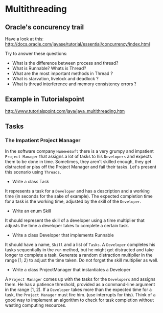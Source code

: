 # Multithreading

## Oracle's concurency trail

Have a look at this:
http://docs.oracle.com/javase/tutorial/essential/concurrency/index.html

Try to answer these questions:
* What is the difference between process and thread?
* What is Runnable? Whats is Thread?
* What are the most important methods in Thread ?
* What is starvation, livelock and deadlock ?
* What is thread interference and memory consistency errors ?

## Example in Tutorialspoint

http://www.tutorialspoint.com/java/java_multithreading.htm


## Tasks

### The Impatient Project Manager
In the software company `ИшлемеSoft` there is a very grumpy and impatient `Project Manager` that assigns a lot of tasks to his `Developers` and expects them to be done in time. Sometimes, they aren't skilled enough, they get distracted or piss off the Project Manager and fail their tasks. Let's present this scenario using `Threads`.


- Write a class Task

It represents a task for a `Developer` and has a description and a working time (in seconds for the sake of example).
The expected completion time for a task is the working time, adjusted by the skill of the `Developer`.
  
  
- Write an enum Skill

It should represent the skill of a developer using a time multiplier that adjusts the time a developer takes to complete a certain task.

  
- Write a class Developer that implements Runnable

It should have a name, `Skill` and a list of `Tasks`. A `Developer` completes his tasks sequentially in the `run` method, but he might get distracted and take longer to complete a task. Generate a random distraction multiplier in the range [1; 2) to adjust the time taken. Do not forget the skill multiplier as well.


- Write a class ProjectManager that instantiates a Developer

A `Project Manager` comes up with the tasks for the `Developers` and assigns them. He has a patience threshold, provided as a command-line argument in the range [1, 2). If a `Developer` takes more than the expected time for a task, the `Project Manager` must fire him. (use interrupts for this). Think of a good way to implement an algorithm to check for task completion without wasting computing resources.
